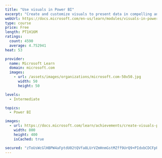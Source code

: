 ```yaml
---
title: "Use visuals in Power BI"
excerpt: "Create and customize visuals to present data in compelling and insightful ways."
webUrl: https://docs.microsoft.com/en-us/learn/modules/visuals-in-power-bi/
type: course
price: Free
length: PT1H16M
ratings:
  count: 4590
  average: 4.752941
heat: 53

provider:
  name: Microsoft Learn
  domain: microsoft.com
  images:
    - url: /assets/images/organizations/microsoft.com-50x50.jpg
      width: 50
      height: 50

levels:
  - Intermediate

topics:
  - Power BI

images:
  - url: https://docs.microsoft.com/learn/achievements/create-visuals-power-bi-desktop-social.png
    width: 800
    height: 400
    isCached: true

secured: "zToUsWcGlHBPW4aFptdU02tQVfa8LUrVZmHnmGstMZff9UrQ9+PIdxbCDCFpP7+ikca/KqpBuIOQORTFYGOJUxtKaxEl0eKS1Glc6Fk8LoXgDX+JULCRC7/wdJiDeIIhuOvvm2eQ/bfW0GcgQ5FeJ4tmr8XKndHicF7FhomLWdyEjGDgffqYkaOEafRjlbBtKEG9JmxfHltJn6sS3sh1oYXYfJ+/D6+BHnaHooF0YpxreBfYdkcLA6Aa262W70cimBS2ZcI8vVR+3n9KMIG0Gs5+qCY9XBpq73zC2HEv1Rcp2B02fYIZaE6zhwWTY7Ed7w2+ApyjuYf9gkz2QWSVLrFV04Awm3ueK4qsyn3bVIuRdb7CgVXau4k0cQ0CWOSnQW10ZpOc98oHCTUzl85Olc02l0AS4mLtOa/vObgYzqs=;aQ/kXqrIZlxmJPq8ziSrrQ=="
---
```


